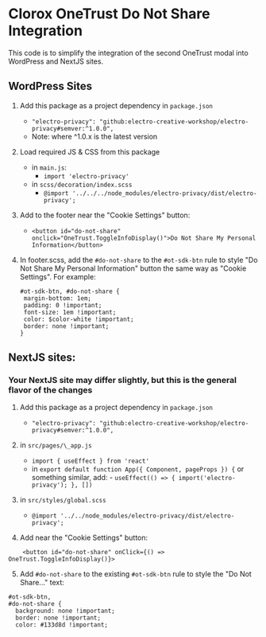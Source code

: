 # Clorox OneTrust Do Not Share Integration

This code is to simplify the integration of the second OneTrust modal into WordPress and NextJS sites.

## WordPress Sites

1. Add this package as a project dependency in `package.json`

    - `"electro-privacy": "github:electro-creative-workshop/electro-privacy#semver:^1.0.0",`
    - Note: where ^1.0.x is the latest version

2. Load required JS & CSS from this package

    - in `main.js`:
        - `import 'electro-privacy'`
    - in `scss/decoration/index.scss`
        - `@import '../../../node_modules/electro-privacy/dist/electro-privacy';`

3. Add to the footer near the "Cookie Settings" button:

    - `<button id="do-not-share" onclick="OneTrust.ToggleInfoDisplay()">Do Not Share My Personal Information</button>`

4. In footer.scss, add the `#do-not-share` to the `#ot-sdk-btn` rule to style "Do Not Share My Personal Information" button the same way as "Cookie Settings". For example:

    ```
    #ot-sdk-btn, #do-not-share {
     margin-bottom: 1em;
     padding: 0 !important;
     font-size: 1em !important;
     color: $color-white !important;
     border: none !important;
    }
    ```

## NextJS sites:

### Your NextJS site may differ slightly, but this is the general flavor of the changes

1. Add this package as a project dependency in `package.json`

    - `"electro-privacy": "github:electro-creative-workshop/electro-privacy#semver:^1.0.0",`

2. in `src/pages/\_app.js`

    - `import { useEffect } from 'react'`
    - in `export default function App({ Component, pageProps }) {` or something similar, add: - `useEffect(() => { import('electro-privacy'); }, [])`

3. in `src/styles/global.scss`

    - `@import '../../node_modules/electro-privacy/dist/electro-privacy';`

4. Add near the "Cookie Settings" button:

```
    <button id="do-not-share" onClick={() => OneTrust.ToggleInfoDisplay()}>
```

5. Add `#do-not-share` to the existing `#ot-sdk-btn` rule to style the "Do Not Share..." text:

```
#ot-sdk-btn,
#do-not-share {
  background: none !important;
  border: none !important;
  color: #133d8d !important;
```
